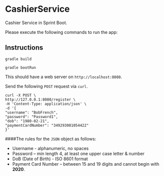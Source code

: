 # CashierService
Cashier Service in Sprint Boot.

Please execute the following commands to run the app:

## Instructions
```
gradle build
```

```
gradle bootRun
```

This should have a web server on `http://localhost:8080`.

Send the following `POST` request via `curl`.

```
curl -X POST \
http://127.0.0.1:8080/register \
-H 'Content-Type: application/json' \
-d '{
"username": "BobFrench",
"password": "Password1",
"dob": "1980-02-21",
"paymentCardNumber": "349293081054422"
}'
```

####The rules for the `JSON` object as follows:


- Username - alphanumeric, no spaces
- Password – min length 4, at least one upper case letter & number
- DoB (Date of Birth) - ISO 8601 format
- Payment Card Number – between 15 and 19 digits and cannot begin with **2020**.

